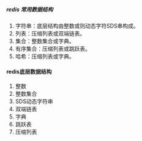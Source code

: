 ##### redis 常用数据结构

1. 字符串：底层结构由整数或则动态字符SDS串构成。
2. 列表：压缩列表或双端链表。
3. 集合：整数集合或字典。
4. 有序集合：压缩列表或跳跃表。
5. 哈希：压缩列表或字典。

#### redis底层数据结构

1. 整数
2. 整数集合
3. SDS动态字符串
4. 双端链表
5. 字典
6. 跳跃表
7. 压缩列表